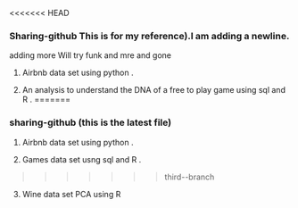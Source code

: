 <<<<<<< HEAD
### Sharing-github This is for my reference).I am adding a newline.

adding more
Will try funk and mre and gone
1. Airbnb data set using python .

2. An analysis to understand the DNA of a free to play game using sql and R .
=======
### sharing-github (this is the latest file)
1. Airbnb data set using python .

2. Games data set usng sql and R .
>>>>>>> third--branch

3. Wine data set PCA using R
